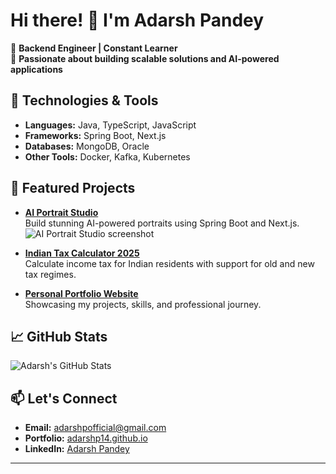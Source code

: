 # Hi there! 👋 I'm Adarsh Pandey

🚀 **Backend Engineer | Constant Learner**  
🌱 **Passionate about building scalable solutions and AI-powered applications**

## 🔧 Technologies & Tools
- **Languages:** Java, TypeScript, JavaScript
- **Frameworks:** Spring Boot, Next.js
- **Databases:** MongoDB, Oracle
- **Other Tools:** Docker, Kafka, Kubernetes

## 🌟 Featured Projects
- **[AI Portrait Studio](https://github.com/adarshp14/ai-portrait-backend)**  
  Build stunning AI-powered portraits using Spring Boot and Next.js.  
  <img src="https://ibb.co/tPZQF4hf" alt="AI Portrait Studio screenshot" />

- **[Indian Tax Calculator 2025](https://github.com/adarshp14/IndianTaxCalculator2025)**  
  Calculate income tax for Indian residents with support for old and new tax regimes.  

- **[Personal Portfolio Website](https://github.com/adarshp14/adarsh-personal-website)**  
  Showcasing my projects, skills, and professional journey.

## 📈 GitHub Stats
![Adarsh's GitHub Stats](https://github-readme-stats.vercel.app/api?username=adarshp14&show_icons=true&theme=radical)

## 📫 Let's Connect
- **Email:** [adarshpofficial@gmail.com](mailto:adarshpofficial@gmail.com)
- **Portfolio:** [adarshp14.github.io](https://adarshp14.github.io)
- **LinkedIn:** [Adarsh Pandey](https://www.linkedin.com/in/adarsh-pandey-2017/)

---
